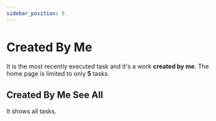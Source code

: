 ```yaml
---
sidebar_position: 8
---
```


# Created By Me

It is the most recently executed task and it's a work **created by me**. The home page is limited to only **5** tasks.

## Created By Me See All

It shows all tasks.

